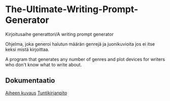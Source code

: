 # The-Ultimate-Writing-Prompt-Generator
Kirjoitusaihe generattori/A writing prompt generator

Ohjelma, joka generoi halutun määrän genrejä ja juonikuvioita jos ei itse keksi mistä kirjoittaa.

A program that generates any number of genres and plot devices for writers who don't know what to write about.

## Dokumentaatio
[Aiheen kuvaus](https://github.com/mikomikono/The-Ultimate-Writing-Prompt-Generator/blob/master/dokumentointi/aihemaarittely.md)
[Tuntikirjanpito](https://github.com/mikomikono/The-Ultimate-Writing-Prompt-Generator/blob/master/dokumentointi/tuntikirjanpito.md)
